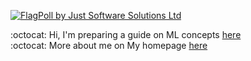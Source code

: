 <a href="https://www.justsoftwaresolutions.co.uk/flagpoll/more.php?id=1483"><img src="https://www.justsoftwaresolutions.co.uk/flagpoll/image.php?id=1483&size=small" alt="FlagPoll by Just Software Solutions Ltd"></a> 

:octocat: Hi,  I'm preparing a guide on ML concepts [here](https://github.com/fatemehsrz/ML_Concepts) <br>
:octocat: More about me on My homepage [here](https://fatemehsrz.github.io/) <br>




